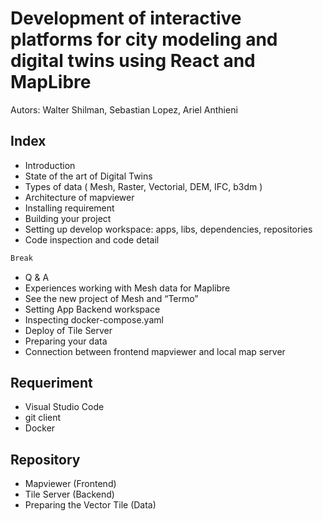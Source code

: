 # Development of interactive platforms for city modeling and digital twins using React and MapLibre

Autors: Walter Shilman, Sebastian Lopez, Ariel Anthieni


## Index

* Introduction
* State of the art of Digital Twins
* Types of data ( Mesh, Raster, Vectorial, DEM, IFC, b3dm )
* Architecture of mapviewer
* Installing requirement
* Building your project
* Setting up develop workspace: apps, libs, dependencies, repositories
* Code inspection and code detail 

```python
Break
```

* Q & A
* Experiences working with Mesh data for Maplibre
* See the new project of Mesh and “Termo” 
* Setting App Backend workspace 
* Inspecting docker-compose.yaml
* Deploy of Tile Server 
* Preparing your data
* Connection between frontend mapviewer and local map server


## Requeriment


* Visual Studio Code
* git client
* Docker


## Repository 

* Mapviewer (Frontend)
* Tile Server (Backend)
* Preparing the Vector Tile (Data)




